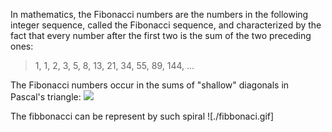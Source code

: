 In mathematics, the Fibonacci numbers are the numbers in the following integer sequence, called the Fibonacci sequence, and characterized by the fact that every number after the first two is the sum of the two preceding ones:

> 1, 1, 2, 3, 5, 8, 13, 21, 34, 55, 89, 144, ...

The Fibonacci numbers occur in the sums of "shallow" diagonals in Pascal's triangle:
![](https://upload.wikimedia.org/wikipedia/commons/b/bf/PascalTriangleFibanacci.svg)

The fibbonacci can be represent by such spiral
![./fibbonaci.gif]
